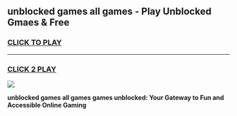 
## unblocked games all games - Play Unblocked Gmaes & Free
<h3>
<a href="https://news.freeplayer.one?title=unblocked_games_all_games&ref=16F">CLICK TO PLAY</a></h3>
<hr>

<h3>
<a href="https://news.freeplayer.one?title=unblocked_games_all_games&ref=16F">CLICK 2 PLAY</a>
  
</h3>

<a href="https://news.freeplayer.one?title=unblocked_games_all_games&ref=16F/"><img src="https://clearcache.store/games.png"></a>


**unblocked games all games games unblocked: Your Gateway to Fun and Accessible Online Gaming**
